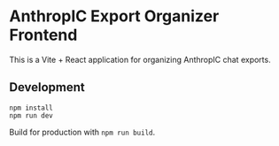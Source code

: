 # AnthropIC Export Organizer Frontend

This is a Vite + React application for organizing AnthropIC chat exports.

## Development

```
npm install
npm run dev
```

Build for production with `npm run build`.
